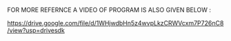 
FOR MORE REFERNCE A VIDEO OF PROGRAM IS ALSO GIVEN BELOW :

https://drive.google.com/file/d/1WHjwdbHn5z4wvpLkzCRWVcxm7P726nC8/view?usp=drivesdk
